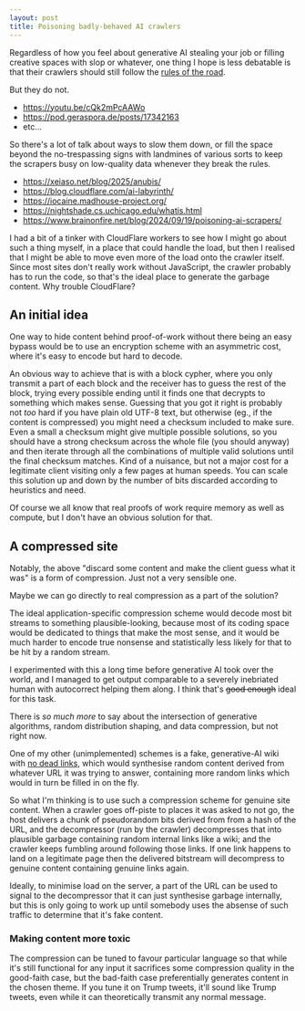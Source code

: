 ```yaml
---
layout: post
title: Poisoning badly-behaved AI crawlers
---
```

Regardless of how you feel about generative AI stealing your job or
filling creative spaces with slop or whatever, one thing I hope is less
debatable is that their crawlers should still follow the [rules of the
road][robots.txt].

But they do not.

 * <https://youtu.be/cQk2mPcAAWo>
 * <https://pod.geraspora.de/posts/17342163>
 * etc...

So there's a lot of talk about ways to slow them down, or fill the space
beyond the no-trespassing signs with landmines of various sorts to keep
the scrapers busy on low-quality data whenever they break the rules.

 * <https://xeiaso.net/blog/2025/anubis/>
 * <https://blog.cloudflare.com/ai-labyrinth/>
 * <https://iocaine.madhouse-project.org/>
 * <https://nightshade.cs.uchicago.edu/whatis.html>
 * <https://www.brainonfire.net/blog/2024/09/19/poisoning-ai-scrapers/>

I had a bit of a tinker with CloudFlare workers to see how I might go
about such a thing myself, in a place that could handle the load, but
then I realised that I might be able to move even more of the load onto
the crawler itself.  Since most sites don't really work without
JavaScript, the crawler probably has to run the code, so that's the
ideal place to generate the garbage content.  Why trouble CloudFlare?

## An initial idea

One way to hide content behind proof-of-work without there being an easy
bypass would be to use an encryption scheme with an asymmetric cost,
where it's easy to encode but hard to decode.

An obvious way to achieve that is with a block cypher, where you only
transmit a part of each block and the receiver has to guess the rest of
the block, trying every possible ending until it finds one that decrypts
to something which makes sense.  Guessing that you got it right is
probably not _too_ hard if you have plain old UTF-8 text, but otherwise
(eg., if the content is compressed) you might need a checksum included
to make sure.  Even a small a checksum might give multiple possible
solutions, so you should have a strong checksum across the whole file
(you should anyway) and then iterate through all the combinations of
multiple valid solutions until the final checksum matches.  Kind of a
nuisance, but not a major cost for a legitimate client visiting only a
few pages at human speeds.  You can scale this solution up and down by
the number of bits discarded according to heuristics and need.

Of course we all know that real proofs of work require memory as well as
compute, but I don't have an obvious solution for that.

## A compressed site

Notably, the above "discard some content and make the client guess what
it was" is a form of compression.  Just not a very sensible one.

Maybe we can go directly to real compression as a part of the solution?

The ideal application-specific compression scheme would decode most
bit streams to something plausible-looking, because most of its coding
space would be dedicated to things that make the most sense, and it
would be much harder to encode true nonsense and statistically less
likely for that to be hit by a random stream.

I experimented with this a long time before generative AI took over
the world, and I managed to get output comparable to a severely
inebriated human with autocorrect helping them along.  I think
that's <del>good enough</del> ideal for this task.

There is _so much more_ to say about the intersection of generative
algorithms, random distribution shaping, and data compression, but not
right now.

One of my other (unimplemented) schemes is a fake, generative-AI wiki
with [no dead links][autowiki], which would synthesise random content
derived from whatever URL it was trying to answer, containing more
random links which would in turn be filled in on the fly.

So what I'm thinking is to use such a compression scheme for genuine
site content.  When a crawler goes off-piste to places it was asked to
not go, the host delivers a chunk of pseudorandom bits derived from from
a hash of the URL, and the decompressor (run by the crawler)
decompresses that into plausible garbage containing random internal
links like a wiki; and the crawler keeps fumbling around following those
links.  If one link happens to land on a legitimate page then the
delivered bitstream will decompress to genuine content containing
genuine links again.

Ideally, to minimise load on the server, a part of the URL can be used
to signal to the decompressor that it can just synthesise garbage
internally, but this is only going to work up until somebody uses the
absense of such traffic to determine that it's fake content.

### Making content more toxic

The compression can be tuned to favour particular language so that while
it's still functional for any input it sacrifices some compression
quality in the good-faith case, but the bad-faith case preferentially
generates content in the chosen theme.  If you tune it on Trump tweets,
it'll sound like Trump tweets, even while it can theoretically transmit
any normal message.

[robots.txt]: <https://en.wikipedia.org/wiki/Robots.txt>
[autowiki]: </autowiki/>
